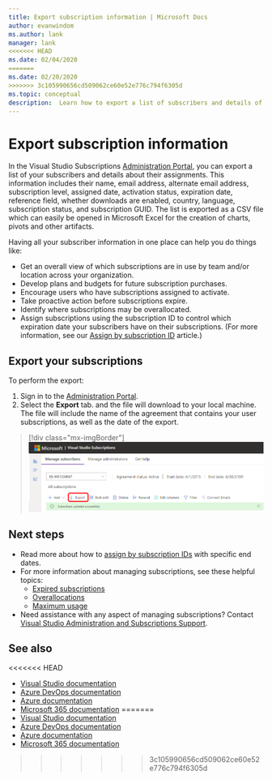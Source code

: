 ```yaml
---
title: Export subscription information | Microsoft Docs
author: evanwindom
ms.author: lank
manager: lank
<<<<<<< HEAD
ms.date: 02/04/2020
=======
ms.date: 02/20/2020
>>>>>>> 3c105990656cd509062ce60e52e776c794f6305d
ms.topic: conceptual
description:  Learn how to export a list of subscribers and details of their subscription assignments.
---
```


# Export subscription information
In the Visual Studio Subscriptions [Administration Portal](https://manage.visualstudio.com), you can export a list of your subscribers and details about their assignments. This information includes their name, email address, alternate email address, subscription level, assigned date, activation status, expiration date, reference field, whether downloads are enabled, country, language, subscription status, and subscription GUID.  The list is exported as a CSV file which can easily be opened in Microsoft Excel for the creation of charts, pivots and other artifacts.

Having all your subscriber information in one place can help you do things like:
- Get an overall view of which subscriptions are in use by team and/or location across your organization.
- Develop plans and budgets for future subscription purchases. 
- Encourage users who have subscriptions assigned to activate.
- Take proactive action before subscriptions expire.  
- Identify where subscriptions may be overallocated. 
- Assign subscriptions using the subscription ID to control which expiration date your subscribers have on their subscriptions. (For more information, see our [Assign by subscription ID](assign-guid.md) article.)

## Export your subscriptions
To perform the export:
1. Sign in to the [Administration Portal](https://manage.visualstudio.com).
2. Select the **Export** tab. and the file will download to your local machine. The file will include the name of the agreement that contains your user subscriptions, as well as the date of the export.
> [!div class="mx-imgBorder"]
> ![Export subscribers](_img/exporting-subscriptions/exporting-subscriptions.png)

## Next steps
- Read more about how to [assign by subscription IDs](assign-guid.md) with specific end dates.  
- For more information about managing subscriptions, see these helpful topics:
    - [Expired subscriptions](handle-expired-license.md)
    - [Overallocations](handle-overclaimed-license.md)
    - [Maximum usage](maximum-usage.md)
- Need assistance with any aspect of managing subscriptions?  Contact [Visual Studio Administration and Subscriptions Support](https://visualstudio.microsoft.com/support/support-overview-vs).

## See also
<<<<<<< HEAD
- [Visual Studio documentation](/visualstudio/)
- [Azure DevOps documentation](/azure/devops/)
- [Azure documentation](/azure/)
- [Microsoft 365 documentation](/microsoft-365/)
=======
- [Visual Studio documentation](https://docs.microsoft.com/visualstudio/)
- [Azure DevOps documentation](https://docs.microsoft.com/azure/devops/)
- [Azure documentation](https://docs.microsoft.com/azure/)
- [Microsoft 365 documentation](https://docs.microsoft.com/microsoft-365/)
>>>>>>> 3c105990656cd509062ce60e52e776c794f6305d
